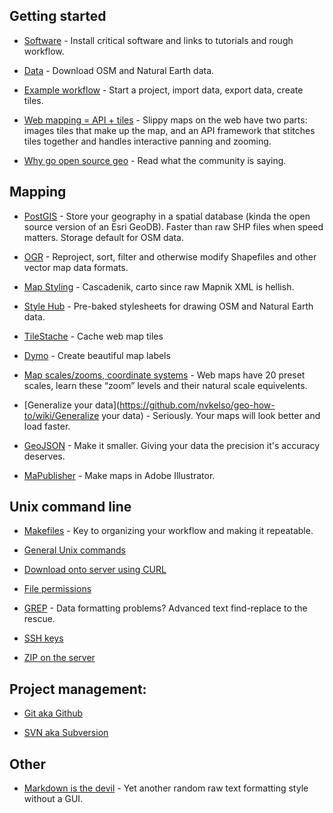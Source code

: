## Getting started

* [Software](https://github.com/nvkelso/geo-how-to/wiki/Getting-started:-SOFTWARE) - Install critical software and links to tutorials and rough workflow.

* [Data](https://github.com/nvkelso/geo-how-to/wiki/Getting-started:-DATA) - Download OSM and Natural Earth data.

* [Example workflow](https://github.com/nvkelso/geo-how-to/wiki/Getting-started:-WORKFLOW) - Start a project, import data, export data, create tiles.

* [Web mapping = API + tiles](https://github.com/nvkelso/geo-how-to/wiki/Getting-started:-OVERVIEW) - Slippy maps on the web have two parts: images tiles that make up the map, and an API framework that stitches tiles together and handles interactive panning and zooming.

* [Why go open source geo](https://github.com/nvkelso/geo-how-to/wiki/Why-go-open-source-geo) - Read what the community is saying.

## Mapping

* [PostGIS](https://github.com/nvkelso/geo-how-to/wiki/PostGIS) - Store your geography in a spatial database (kinda the open source version of an Esri GeoDB). Faster than raw SHP files when speed matters. Storage default for OSM data.

* [OGR](https://github.com/nvkelso/geo-how-to/wiki/OGR-to-reproject,-modify-Shapefiles) - Reproject, sort, filter and otherwise modify Shapefiles and other vector map data formats.

* [Map Styling](https://github.com/nvkelso/geo-how-to/wiki/Map-Styling-in-cascadenik,-carto) - Cascadenik, carto since raw Mapnik XML is hellish.

* [Style Hub](https://github.com/nvkelso/geo-how-to/wiki/Style-Hub) - Pre-baked stylesheets for drawing OSM and Natural Earth data.

* [TileStache](https://github.com/nvkelso/geo-how-to/wiki/TileStache) - Cache web map tiles

* [Dymo](https://github.com/nvkelso/geo-how-to/wiki/Dymo) - Create beautiful map labels

* [Map scales/zooms, coordinate systems](https://github.com/nvkelso/geo-how-to/wiki/Map-scales---zooms) - Web maps have 20 preset scales, learn these “zoom” levels and their natural scale equivelents.

* [Generalize your data](https://github.com/nvkelso/geo-how-to/wiki/Generalize your data) - Seriously. Your maps will look better and load faster.

* [GeoJSON](https://github.com/nvkelso/geo-how-to/wiki/GeoJSON) - Make it smaller. Giving your data the precision it's accuracy deserves.

* [MaPublisher](https://github.com/nvkelso/geo-how-to/wiki/MaPublisher) - Make maps in Adobe Illustrator.

## Unix command line

* [Makefiles](https://github.com/nvkelso/geo-how-to/wiki/Make-files) - Key to organizing your workflow and making it repeatable.

* [General Unix commands](https://github.com/nvkelso/geo-how-to/wiki/Unix-commands)

* [Download onto server using CURL](https://github.com/nvkelso/geo-how-to/wiki/Download-onto-server-using-CURL)

* [File permissions](https://github.com/nvkelso/geo-how-to/wiki/File-permissions)

* [GREP](https://github.com/nvkelso/geo-how-to/wiki/GREP) - Data formatting problems? Advanced text find-replace to the rescue.

* [SSH keys](https://github.com/nvkelso/geo-how-to/wiki/SSH-keys)

* [ZIP on the server](https://github.com/nvkelso/geo-how-to/wiki/ZIP-on-the-server)

## Project management:

* [Git aka Github](https://github.com/nvkelso/geo-how-to/wiki/Github)

* [SVN aka Subversion](https://github.com/nvkelso/geo-how-to/wiki/SVN-aka-Subversion)

## Other

* [Markdown is the devil](https://github.com/nvkelso/geo-how-to/wiki/Markdown-is-evil) - Yet another random raw text formatting style without a GUI.
